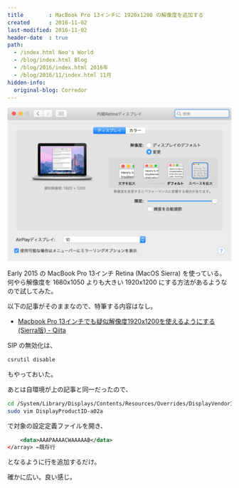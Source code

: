 ```yaml
---
title        : MacBook Pro 13インチに 1920x1200 の解像度を追加する
created      : 2016-11-02
last-modified: 2016-11-02
header-date  : true
path:
  - /index.html Neo's World
  - /blog/index.html Blog
  - /blog/2016/index.html 2016年
  - /blog/2016/11/index.html 11月
hidden-info:
  original-blog: Corredor
---
```


![コレよりも広げる](02-01-01.png)

Early 2015 の MacBook Pro 13インチ Retina (MacOS Sierra) を使っている。何やら解像度を 1680x1050 よりも大きい 1920x1200 にする方法があるようなので試してみた。

以下の記事がそのままなので、特筆する内容はなし。

- [Macbook Pro 13インチでも疑似解像度1920x1200を使えるようにする(Sierra版) - Qiita](http://qiita.com/marron-akanishi/items/4e11d147dc69006818e4)

SIP の無効化は、

```bash
csrutil disable
```

もやっておいた。

あとは自環境が上の記事と同一だったので、

```bash
cd /System/Library/Displays/Contents/Resources/Overrides/DisplayVendorID-610/
sudo vim DisplayProductID-a02a
```

で対象の設定定義ファイルを開き、

```xml
    <data>AAAPAAAACWAAAAAB</data>
</array> ←既存行
```

となるように行を追加するだけ。

確かに広い。良い感じ。
